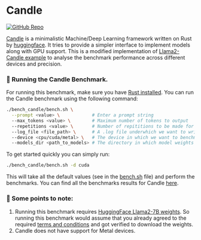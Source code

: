 # Candle

[![GitHub Repo](https://img.shields.io/badge/github-%23121011.svg?style=for-the-badge&logo=github&logoColor=white)](https://github.com/huggingface/candle) &nbsp;

[Candle](https://github.com/huggingface/candle) is a minimalistic Machine/Deep Learning framework written on Rust by [huggingface](https://github.com/huggingface). It tries to provide a simpler interface to implement models along with GPU support. This is a modified implementation of [Llama2-Candle example](https://github.com/huggingface/candle/blob/main/candle-examples/examples/llama/main.rs) to analyse the benchmark performance across different devices and precision.


### 🚀 Running the Candle Benchmark.

For running this benchmark, make sure you have [Rust installed](https://www.rust-lang.org/tools/install). You can run the Candle benchmark using the following command:

```bash
./bench_candle/bench.sh \
  --prompt <value> \            # Enter a prompt string
  --max_tokens <value> \        # Maximum number of tokens to output
  --repetitions <value> \       # Number of repititions to be made for the prompt.
  --log_file <file_path> \      # A .log file underwhich we want to write the results.
  --device <cpu/cuda/metal> \   # The device in which we want to benchmark.
  --models_dir <path_to_models> # The directory in which model weights are present
```

To get started quickly you can simply run:

```bash
./bench_candle/bench.sh -d cuda
```
This will take all the default values (see in the [bench.sh](/bench_candle/bench.sh) file) and perform the benchmarks. You can find all the benchmarks results for Candle [here](/docs/llama2.md).


### 👀 Some points to note:

1. Running this benchmark requires [HuggingFace Llama2-7B weights](https://huggingface.co/meta-llama/Llama-2-7b). So running this benchmark would assume that you already agreed to the required [terms and conditions](https://ai.meta.com/resources/models-and-libraries/llama-downloads/) and got verified to download the weights.
2. Candle does not have support for Metal devices.

